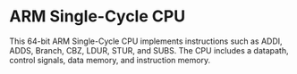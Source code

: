 # ARM Single-Cycle CPU

This 64-bit ARM Single-Cycle CPU implements instructions such as ADDI, ADDS, Branch, CBZ, LDUR, STUR, and SUBS. The CPU includes a datapath, control signals, data memory, and instruction memory. 
